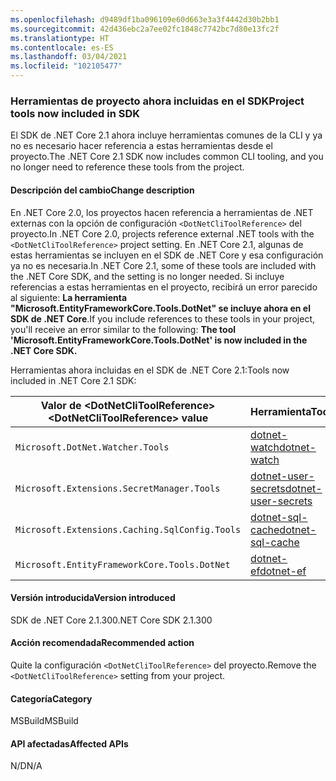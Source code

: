 ```yaml
---
ms.openlocfilehash: d9489df1ba096109e60d663e3a3f4442d30b2bb1
ms.sourcegitcommit: 42d436ebc2a7ee02fc1848c7742bc7d80e13fc2f
ms.translationtype: HT
ms.contentlocale: es-ES
ms.lasthandoff: 03/04/2021
ms.locfileid: "102105477"
---
```

### <a name="project-tools-now-included-in-sdk"></a><span data-ttu-id="49f58-101">Herramientas de proyecto ahora incluidas en el SDK</span><span class="sxs-lookup"><span data-stu-id="49f58-101">Project tools now included in SDK</span></span>

<span data-ttu-id="49f58-102">El SDK de .NET Core 2.1 ahora incluye herramientas comunes de la CLI y ya no es necesario hacer referencia a estas herramientas desde el proyecto.</span><span class="sxs-lookup"><span data-stu-id="49f58-102">The .NET Core 2.1 SDK now includes common CLI tooling, and you no longer need to reference these tools from the project.</span></span>

#### <a name="change-description"></a><span data-ttu-id="49f58-103">Descripción del cambio</span><span class="sxs-lookup"><span data-stu-id="49f58-103">Change description</span></span>

<span data-ttu-id="49f58-104">En .NET Core 2.0, los proyectos hacen referencia a herramientas de .NET externas con la opción de configuración `<DotNetCliToolReference>` del proyecto.</span><span class="sxs-lookup"><span data-stu-id="49f58-104">In .NET Core 2.0, projects reference external .NET tools with the `<DotNetCliToolReference>` project setting.</span></span> <span data-ttu-id="49f58-105">En .NET Core 2.1, algunas de estas herramientas se incluyen en el SDK de .NET Core y esa configuración ya no es necesaria.</span><span class="sxs-lookup"><span data-stu-id="49f58-105">In .NET Core 2.1, some of these tools are included with the .NET Core SDK, and the setting is no longer needed.</span></span> <span data-ttu-id="49f58-106">Si incluye referencias a estas herramientas en el proyecto, recibirá un error parecido al siguiente: **La herramienta "Microsoft.EntityFrameworkCore.Tools.DotNet" se incluye ahora en el SDK de .NET Core**.</span><span class="sxs-lookup"><span data-stu-id="49f58-106">If you include references to these tools in your project, you'll receive an error similar to the following: **The tool 'Microsoft.EntityFrameworkCore.Tools.DotNet' is now included in the .NET Core SDK.**</span></span>

<span data-ttu-id="49f58-107">Herramientas ahora incluidas en el SDK de .NET Core 2.1:</span><span class="sxs-lookup"><span data-stu-id="49f58-107">Tools now included in .NET Core 2.1 SDK:</span></span>

| <span data-ttu-id="49f58-108">Valor de \<DotNetCliToolReference></span><span class="sxs-lookup"><span data-stu-id="49f58-108">\<DotNetCliToolReference> value</span></span>                   | <span data-ttu-id="49f58-109">Herramienta</span><span class="sxs-lookup"><span data-stu-id="49f58-109">Tool</span></span>                                                                                                            |
|------------------------------------------------|-----------------------------------------------------------------------------------------------------------------|
| `Microsoft.DotNet.Watcher.Tools`               | [<span data-ttu-id="49f58-110">dotnet-watch</span><span class="sxs-lookup"><span data-stu-id="49f58-110">dotnet-watch</span></span>](https://github.com/dotnet/aspnetcore/blob/master/src/Tools/dotnet-watch/README.md)               |
| `Microsoft.Extensions.SecretManager.Tools`     | [<span data-ttu-id="49f58-111">dotnet-user-secrets</span><span class="sxs-lookup"><span data-stu-id="49f58-111">dotnet-user-secrets</span></span>](https://github.com/dotnet/aspnetcore/blob/master/src/Tools/dotnet-user-secrets/README.md) |
| `Microsoft.Extensions.Caching.SqlConfig.Tools` | [<span data-ttu-id="49f58-112">dotnet-sql-cache</span><span class="sxs-lookup"><span data-stu-id="49f58-112">dotnet-sql-cache</span></span>](https://github.com/dotnet/aspnetcore/blob/master/src/Tools/dotnet-sql-cache/README.md)       |
| `Microsoft.EntityFrameworkCore.Tools.DotNet`   | [<span data-ttu-id="49f58-113">dotnet-ef</span><span class="sxs-lookup"><span data-stu-id="49f58-113">dotnet-ef</span></span>](/ef/core/miscellaneous/cli/dotnet)                                                                  |

#### <a name="version-introduced"></a><span data-ttu-id="49f58-114">Versión introducida</span><span class="sxs-lookup"><span data-stu-id="49f58-114">Version introduced</span></span>

<span data-ttu-id="49f58-115">SDK de .NET Core 2.1.300</span><span class="sxs-lookup"><span data-stu-id="49f58-115">.NET Core SDK 2.1.300</span></span>

#### <a name="recommended-action"></a><span data-ttu-id="49f58-116">Acción recomendada</span><span class="sxs-lookup"><span data-stu-id="49f58-116">Recommended action</span></span>

<span data-ttu-id="49f58-117">Quite la configuración `<DotNetCliToolReference>` del proyecto.</span><span class="sxs-lookup"><span data-stu-id="49f58-117">Remove the `<DotNetCliToolReference>` setting from your project.</span></span>

#### <a name="category"></a><span data-ttu-id="49f58-118">Categoría</span><span class="sxs-lookup"><span data-stu-id="49f58-118">Category</span></span>

<span data-ttu-id="49f58-119">MSBuild</span><span class="sxs-lookup"><span data-stu-id="49f58-119">MSBuild</span></span>

#### <a name="affected-apis"></a><span data-ttu-id="49f58-120">API afectadas</span><span class="sxs-lookup"><span data-stu-id="49f58-120">Affected APIs</span></span>

<span data-ttu-id="49f58-121">N/D</span><span class="sxs-lookup"><span data-stu-id="49f58-121">N/A</span></span>

